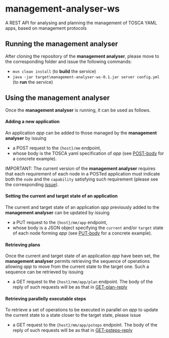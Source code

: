 # management-analyser-ws
A REST API for analysing and planning the management of TOSCA YAML apps, based on management protocols

## Running the management analyser
After cloning the repository of the **management analyser**, please move to the corresponding folder and issue the following commands:
* `mvn clean install` (to **build** the service)
* `java -jar target\management-analyser-ws-0.1.jar server config.yml` (to **run** the service)

## Using the management analyser
Once the **management analyser** is running, it can be used as follows.

#### Adding a new application
An application _app_ can be added to those managed by the **management analyser** by issuing
* a POST request to the `{host}/mm` endpoint,
* whose body is the TOSCA yaml specification of _app_ (see [POST-body](https://github.com/di-unipi-socc/management-analyser-ws/blob/master/data/examples/softcare-byon/POST-body.yaml) for a concrete example).

IMPORTANT: The current version of the **management analyser** requires that each requirement of each node in a POSTed application must indicate both the `node` and the `capability` satisfying such requirement (please see the corresponding [issue](https://github.com/di-unipi-socc/management-analyser-ws/issues/1)).

#### Setting the current and target state of an application
The current and target state of an application _app_ previously added to the **management analyser** can be updated by issuing
* a PUT request to the `{host}/mm/app` endpoint,
* whose body is a JSON object specifying the `current` and/or `target` state of each node forming _app_ (see [PUT-body](https://github.com/di-unipi-socc/management-analyser-ws/blob/master/data/examples/softcare-byon/PUT-body.json) for a concrete example).

#### Retrieving plans
Once the current and target state of an application _app_ have been set, the **management analyser** permits retrieving the sequence of operations allowing _app_ to move from the current state to the target one. Such a sequence can be retrieved by issuing
* a GET request to the `{host}/mm/app/plan` endpoint.
The body of the reply of such requests will be as that in [GET-plan-reply](https://github.com/di-unipi-socc/management-analyser-ws/blob/master/data/examples/softcare-byon/GET-plan-reply.json)

#### Retrieving parallelly executable steps
To retrieve a set of operations to be executed in parallel on _app_ to update the current state to a state closer to the target state, please issue
* a GET request to the `{host}/mm/app/psteps` endpoint.
The body of the reply of such requests will be as that in [GET-psteps-reply](https://github.com/di-unipi-socc/management-analyser-ws/blob/master/data/examples/softcare-byon/GET-psteps-reply.json)
